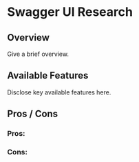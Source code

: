 # Swagger UI Research

## Overview
Give a brief overview.

## Available Features
Disclose key available features here.

## Pros / Cons
### Pros:

### Cons:
